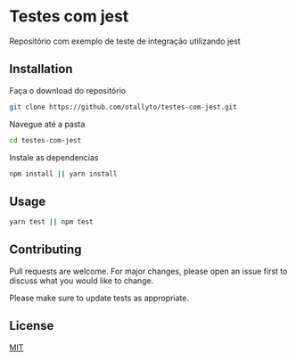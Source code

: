 # Testes com jest

Repositório com exemplo de teste de integração utilizando jest

## Installation

Faça o download do repositório

```bash
git clone https://github.com/otallyto/testes-com-jest.git
```
Navegue até a pasta

```bash
cd testes-com-jest
```

Instale as dependencias 

```bash
npm install || yarn install
```
## Usage

```bash
yarn test || npm test 
```

## Contributing
Pull requests are welcome. For major changes, please open an issue first to discuss what you would like to change.

Please make sure to update tests as appropriate.

## License
[MIT](https://choosealicense.com/licenses/mit/)